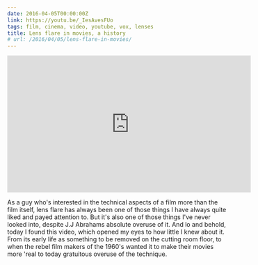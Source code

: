 ```yaml
---
date: 2016-04-05T00:00:00Z
link: https://youtu.be/_IesAvesFUo
tags: film, cinema, video, youtube, vox, lenses
title: Lens flare in movies, a history
# url: /2016/04/05/lens-flare-in-movies/
---
```


<div class="video">

<iframe width="560" height="315" src="https://www.youtube.com/embed/_IesAvesFUo" frameborder="0" allowfullscreen></iframe>

</div>

As a guy who's interested in the technical aspects of a film more than the film itself, lens flare has always been one of those things I have always quite liked and payed attention to. But it's also one of those things I've never looked into, despite J.J Abrahams absolute overuse of it. And lo and behold, today I found this video, which opened my eyes to how little I knew about it. From its early life as something to be removed on the cutting room floor, to when the rebel film makers of the 1960's wanted it to make their movies more 'real to today gratuitous overuse of the technique. 

